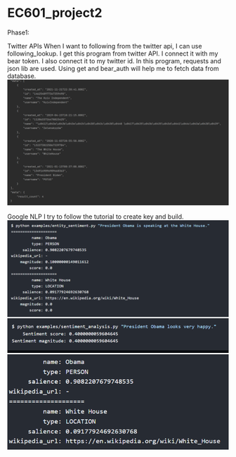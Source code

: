 # EC601_project2

Phase1:

Twitter APIs
When I want to following from the twitter api, I can use following_lookup. I get this program from twitter API. I connect it with my bear token. I also connect it to my twitter id. 
In this program, requests and json lib are used. Using get and bear_auth will help me to fetch data from database.
![alt text](https://github.com/xu842251462/EC601_project2/blob/master/img.png)

Google NLP
I try to follow the tutorial to create key and build. 
![alt text](https://github.com/xu842251462/EC601_project2/blob/master/img_1.png)
![alt text](https://github.com/xu842251462/EC601_project2/blob/master/img_2.png)
![alt text](https://github.com/xu842251462/EC601_project2/blob/master/img_3.png)

